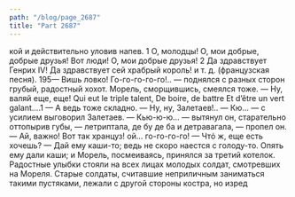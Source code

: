 ```yaml
---
path: "/blog/page_2687"
title: "Part 2687"
---
```


кой и действительно уловив напев.
1 О, молодцы! О, мои добрые, добрые друзья! Вот люди! О, мои добрые друзья!
2 Да здравствует Генрих IV! Да здравствует сей храбрый король! и т. д. (французская песня).
195— Вишь ловко! Го-го-го-го-го!.. — поднялся с разных сторон грубый, радостный хохот. Морель, сморщившись, смеялся тоже.
— Ну, валяй еще, еще!
Qui eut le triple talent, De boire, de battre Et d’être un vert galant....1
— A ведь тоже складно. — Ну, ну, Залетаев!..
— Кю... — с усилием выговорил Залетаев. — Кью-ю-ю... — вытянул он, старательно оттопырив губы, — летриптала, де бу де ба и детравагала, — пропел он.
— Ай, важно! Вот так хранцуз! ой... го-го-го-го! — Чтό ж, еще есть хочешь?
— Дай ему каши-то; ведь не скоро наестся с голоду-то.
Опять ему дали каши; и Морель, посмеиваясь, принялся за третий котелок. Радостные улыбки стояли на всех лицах молодых солдат, смотревших на Мореля. Старые солдаты, считавшие неприличным заниматься такими пустяками, лежали с другой стороны костра, но изред

